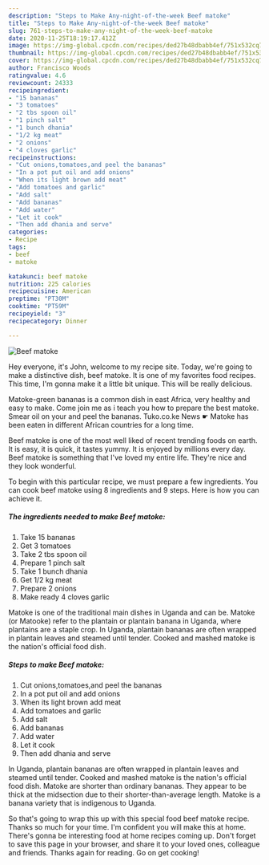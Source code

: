 ```yaml
---
description: "Steps to Make Any-night-of-the-week Beef matoke"
title: "Steps to Make Any-night-of-the-week Beef matoke"
slug: 761-steps-to-make-any-night-of-the-week-beef-matoke
date: 2020-11-25T18:19:17.412Z
image: https://img-global.cpcdn.com/recipes/ded27b48dbabb4ef/751x532cq70/beef-matoke-recipe-main-photo.jpg
thumbnail: https://img-global.cpcdn.com/recipes/ded27b48dbabb4ef/751x532cq70/beef-matoke-recipe-main-photo.jpg
cover: https://img-global.cpcdn.com/recipes/ded27b48dbabb4ef/751x532cq70/beef-matoke-recipe-main-photo.jpg
author: Francisco Woods
ratingvalue: 4.6
reviewcount: 24333
recipeingredient:
- "15 bananas"
- "3 tomatoes"
- "2 tbs spoon oil"
- "1 pinch salt"
- "1 bunch dhania"
- "1/2 kg meat"
- "2 onions"
- "4 cloves garlic"
recipeinstructions:
- "Cut onions,tomatoes,and peel the bananas"
- "In a pot put oil and add onions"
- "When its light brown add meat"
- "Add tomatoes and garlic"
- "Add salt"
- "Add bananas"
- "Add water"
- "Let it cook"
- "Then add dhania and serve"
categories:
- Recipe
tags:
- beef
- matoke

katakunci: beef matoke 
nutrition: 225 calories
recipecuisine: American
preptime: "PT30M"
cooktime: "PT59M"
recipeyield: "3"
recipecategory: Dinner

---
```



![Beef matoke](https://img-global.cpcdn.com/recipes/ded27b48dbabb4ef/751x532cq70/beef-matoke-recipe-main-photo.jpg)

Hey everyone, it's John, welcome to my recipe site. Today, we're going to make a distinctive dish, beef matoke. It is one of my favorites food recipes. This time, I'm gonna make it a little bit unique. This will be really delicious.

Matoke-green bananas is a common dish in east Africa, very healthy and easy to make. Come join me as i teach you how to prepare the best matoke. Smear oil on your and peel the bananas. Tuko.co.ke News ☛ Matoke has been eaten in different African countries for a long time.

Beef matoke is one of the most well liked of recent trending foods on earth. It is easy, it is quick, it tastes yummy. It is enjoyed by millions every day. Beef matoke is something that I've loved my entire life. They're nice and they look wonderful.


To begin with this particular recipe, we must prepare a few ingredients. You can cook beef matoke using 8 ingredients and 9 steps. Here is how you can achieve it.

<!--inarticleads1-->

##### The ingredients needed to make Beef matoke:

1. Take 15 bananas
1. Get 3 tomatoes
1. Take 2 tbs spoon oil
1. Prepare 1 pinch salt
1. Take 1 bunch dhania
1. Get 1/2 kg meat
1. Prepare 2 onions
1. Make ready 4 cloves garlic


Matoke is one of the traditional main dishes in Uganda and can be. Matoke (or Matooke) refer to the plantain or plantain banana in Uganda, where plantains are a staple crop. In Uganda, plantain bananas are often wrapped in plantain leaves and steamed until tender. Cooked and mashed matoke is the nation&#39;s official food dish. 

<!--inarticleads2-->

##### Steps to make Beef matoke:

1. Cut onions,tomatoes,and peel the bananas
1. In a pot put oil and add onions
1. When its light brown add meat
1. Add tomatoes and garlic
1. Add salt
1. Add bananas
1. Add water
1. Let it cook
1. Then add dhania and serve


In Uganda, plantain bananas are often wrapped in plantain leaves and steamed until tender. Cooked and mashed matoke is the nation&#39;s official food dish. Matoke are shorter than ordinary bananas. They appear to be thick at the midsection due to their shorter-than-average length. Matoke is a banana variety that is indigenous to Uganda. 

So that's going to wrap this up with this special food beef matoke recipe. Thanks so much for your time. I'm confident you will make this at home. There's gonna be interesting food at home recipes coming up. Don't forget to save this page in your browser, and share it to your loved ones, colleague and friends. Thanks again for reading. Go on get cooking!
